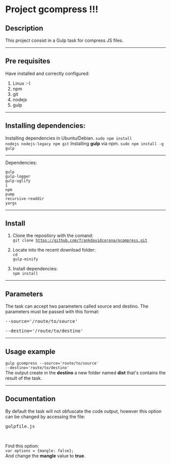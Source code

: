 Project gcompress !!!
=

Description
-
This project consist in a Gulp task for compress JS files.

---
Pre requisites
-
Have installed and correctly configured:
 1. Linux :-)
 2. npm
 2. git
 2. nodejs
 2. gulp

 ---
Installing dependencies:
-
Installing dependencies in Ubuntu/Debian.
<code>sudo npm install nodejs nodejs-legacy npm git</code>
Installing <b>gulp</b> via npm.
<code>sudo npm install -g gulp</code>


---
 Dependencies:
 
  	gulp
    gulp-logger
    gulp-uglify
    i
    npm
    pump
    recursive-readdir
    yargs

---
Install
-

 1. Clone the repository with the comand:<br>
    <code>git clone https://github.com/frankdavidcorona/gcompress.git</code>
    
 2. Locate into the recent download folder:<br>
 <code>cd gulp-minify</code>
 
 3. Install dependencies:<br>
 <code>npm install</code>

---
Parameters
-
The task can accept two parameters called source and destino. The parameters must be passed with this format:
<pre>--source='/route/to/source'</pre>
<pre>--destino='/route/to/destino'</pre>

---
Usage example
-
<code>gulp gcompress --source='route/to/source' --destino='route/to/destino' </code><br>
The output create in the <b>destino</b> a new folder named <b>dist</b> that's contains the result of the task.

---
Documentation
-
By default the task will not obfuscate the code output, however this option can be changed by accessing the file:<br>
<pre>gulpfile.js</pre><br>
Find this option:<br>
<code>var options = {mangle: false};</code><br>
And change the <b>mangle</b> value to <b>true</b>.